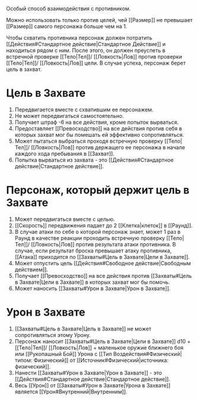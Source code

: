 Особый способ взаимодействия с противником.

Можно использовать только против целей, чей [[Размер]] не превышает [[Размер]] самого персонажа больше чем на 1. 

Чтобы схватить противника персонаж должен потратить [[Действия#Стандартное действие|Стандартное Действие]] и находиться рядом с ним. После этого, он должен преуспеть в встречной проверке [[Тело|Тел]]/ [[Ловкость|Лов]] против проверки [[Тело|Тел]]/ [[Ловкость|Лов]] цели.  В случае успеха, персонаж берет цель в захват.

# Цель в Захвате

1. Передвигается вместе с схватившим ее персонажем.
2. Не может передвигаться самостоятельно.
3. Получает штраф -6 на все действия, кроме попыток вырваться.
4. Предоставляет [[Превосходство]] на все действия против себя в которых захват мог бы помешать ей эффективно сопротивляться. 
5. Может пытаться выбраться проходя встречную проверку [[Тело|Тел]]/ [[Ловкость|Лов]] против держащего ее персонажа в начале каждого хода пребывания в [[Захват]]. 
6. Попытка вырваться из захвата - это [[Действия#Стандартное действие|Стандартное действие]].

# Персонаж, который держит цель в Захвате

1. Может передвигаться вместе с целью.
1. [[Скорость]] передвижения падает до 2 [[Клетка|клеток]] в [[Раунд]]. 
3. В случае атаки по себе о которой персонаж знает, может 1 раз в Раунд в качестве реакции проходить встречную проверку [[Тело|Тел]]/ [[Ловкость|Лов]] против результата атаки противника. В случае, если результат броска превышает атаку противника, [[Атака]] приходится по [[Захваты#Цель в Захвате|Цели в Захвате]].
4. Может отпустить цель [[Действия#Свободное действие|Свободным действием]].
5. Получает [[Превосходство]] на все действия против [[Захваты#Цель в Захвате|Цели в Захвате]] в которых захват мог бы помочь. 
6. Может наносить [[Захваты#Урон в Захвате|Урон в Захвате]].

# Урон в Захвате

1. [[Захваты#Цель в Захвате|Цель в Захвате]] не может сопротивляться этому Урону. 
2. Персонаж наносит [[Захваты#Цель в Захвате|Цели в Захвате]] d10 + [[Тело|Тел]]/ [[Ловкость|Лов]] + маленькое оружие ближнего боя или [[Рукопашный Бой]] Урона с [[Тип Воздействия#Физический|типом: Физический]] от [[Источник#Физический|источника: физический]].
3. Нанести [[Захваты#Урон в Захвате|Урон в Захвате]] - это [[Действия#Стандартное действие|Стандартное действие]].
4. Весь [[Урон]] от [[Захваты#Урон в Захвате|Урона в Захвате]] является [[Урон#Внутренний|Внутренним]].